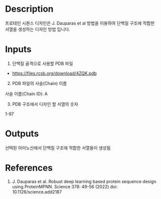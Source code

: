 # Description 

프로테인 시퀀스 디자인은 J. Dauparas et al 방법을 이용하여 단백질 구조에 적합한 서열을 생성하는 디자인 방법 입니다. 

# Inputs

1. 단백질 골격으로 사용할 PDB 파일 

- https://files.rcsb.org/download/4ZQK.pdb

2. PDB 파일의 사슬(Chain) 이름

사슬 이름(Chain ID): A

3. PDB 구조에서 디자인 할 서열의 숫자 

1-97

# Outputs

선택된 아미노산에서 단백질 구조에 적합한 서열들이 생성됨

# References

1. J. Dauparas et al. Robust deep learning based protein sequence design using ProteinMPNN. Science 378: 49-56 (2022) doi: 10.1126/science.add2187
